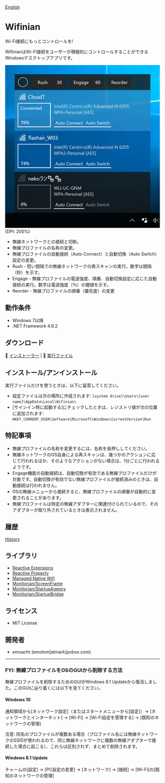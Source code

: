 ﻿[English](README.md)

# Wifinian

Wi-Fi接続にもっとコントロールを!

WifinianはWi-Fi接続をユーザーが積極的にコントロールすることができるWindowsデスクトップアプリです。

![Screenshot on Windows 10](Images/Screenshot.png)<br>
(DPI: 200%)

 - 無線ネットワークとの接続と切断。
 - 無線プロファイルの名称の変更。
 - 無線プロファイルの自動接続（Auto Connect）と自動切換（Auto Switch）設定の変更。
 - Rush - 短い間隔での無線ネットワークの再スキャンの実行。数字は間隔（秒）を示す。
 - Engage - 無線プロファイルの電波強度、順番、自動切換設定に応じた自動接続の実行。数字は電波強度（％）の閾値を示す。
 - Reorder - 無線プロファイルの順番（優先度）の変更

## 動作条件

 * Windows 7以降
 * .NET Framework 4.6.2

## ダウンロード

:floppy_disk: [インストーラー](https://github.com/emoacht/Wifinian/releases/download/2.1.0-Installer/WifinianInstaller210.zip) | :floppy_disk: [実行ファイル](https://github.com/emoacht/Wifinian/releases/download/2.1.0-Executables/Wifinian210.zip)

## インストール/アンインストール

実行ファイルだけを使うときは、以下に留意してください。

 - 設定ファイルは次の場所に作成されます: `[system drive]\Users\[user name]\AppData\Local\Wifinian\`
 - [サインイン時に起動する]にチェックしたときは、レジストリ値が次の位置に追加されます: `HKEY_CURRENT_USER\Software\Microsoft\Windows\CurrentVersion\Run`

## 特記事項

 - 無線プロファイルの名称を変更するには、名称を長押ししてください。
 - 無線ネットワークのOS自身による再スキャンは、幾つかのアクションに応じて行われるほか、そのようなアクションがない場合は、1分ごとに行われるようです。
 - Engage機能の自動接続は、自動切換が有効である無線プロファイルだけが対象です。自動切換が有効でない無線プロファイルが接続済みのときは、自動接続は行われません。
 - OSの無線メニューから接続すると、無線プロファイルの順番が自動的に変更されることがあります。
 - 無線プロファイルは特定の無線アダプターに関連付けられているので、そのアダプターが取り外されているときは表示されません。

## 履歴

[History](HISTORY.md)

## ライブラリ

 - [Reactive Extensions][1]
 - [Reactive Property][2]
 - [Managed Native Wifi][3]
 - [Monitorian/ScreenFrame][4]
 - [Monitorian/StartupAgency][4]
 - [Monitorian/StartupBridge][4]

[1]: https://github.com/Reactive-Extensions/Rx.NET
[2]: https://github.com/runceel/ReactiveProperty
[3]: https://github.com/emoacht/ManagedNativeWifi
[4]: https://github.com/emoacht/Monitorian

## ライセンス

 - MIT License

## 開発者

 - emoacht (emotom[atmark]pobox.com)

__________

### FYI: 無線プロファイルをOSのGUIから削除する方法

無線プロファイルを削除するためのGUIがWindows 8.1 Updateから復活しました。このGUIに辿り着くには以下を見てください。

#### Windows 10

通知領域から[ネットワーク設定]（またはスタートメニューから[設定]）&rarr; [ネットワークとインターネット] &rarr; [Wi-Fi] &rarr; [Wi-Fi設定を管理する] &rarr; [既知のネットワークの管理]

注意: 同名のプロファイルが複数ある場合（プロファイル名には無線ネットワークのSSIDが使われるので、同じ無線ネットワークに複数の無線アダプターで接続した場合に起こる）、これらは区別されず、まとめて削除されます。

#### Windows 8.1 Update

チャームの[設定] &rarr; [PC設定の変更] &rarr; [ネットワーク] &rarr; [接続] &rarr; [Wi-Fi]の[既知のネットワークの管理]
